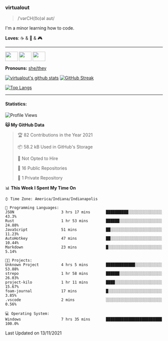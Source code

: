 ### virtualout
> /ˈvərCH(o͞o)əl aʊt/
> 
I'm a minor learning how to code.

**Loves**: ☕ & 🍫 & 🎮

-----
<p align="left">
<a href="https://twitter.com/ashexadecimal/" target="blank"><img align="center" src="https://cdn.jsdelivr.net/npm/simple-icons@3.0.1/icons/twitter.svg" alt="" height="30" width="40" /></a>
<a href="https://twitch.tv/sleepilylive" target="blank"><img align="center" src="https://cdn.jsdelivr.net/npm/simple-icons@3.0.1/icons/twitch.svg" alt="" height="30" width="40" /></a>
<a href="https://www.youtube.com/channel/UCVVgwKvv9UAbgsIWvYUSnkQ" target="blank"><img align="center" src="https://cdn.jsdelivr.net/npm/simple-icons@3.0.1/icons/youtube.svg" alt="" height="30" width="40" /></a>
</p>

**Pronouns:** [she/they](https://pronoun.is/she/:or/they)

[![virtualout's github stats](https://github-readme-stats.vercel.app/api?username=virtualout&theme=github_dark&show_icons=true)](https://github.com/anuraghazra/github-readme-stats)
[![GitHub Streak](http://github-readme-streak-stats.herokuapp.com?user=virtualout&theme=github-dark&date_format=M%20j%5B%2C%20Y%5D)](https://git.io/streak-stats)

[![Top Langs](https://github-readme-stats.vercel.app/api/top-langs/?username=virtualout&layout=compact&theme=github_dark)](https://github.com/anuraghazra/github-readme-stats)

-----

#### Statistics:

<!--START_SECTION:waka-->
![Profile Views](http://img.shields.io/badge/Profile%20Views-0-blue)

**🐱 My GitHub Data** 

> 🏆 82 Contributions in the Year 2021
 > 
> 📦 58.2 kB Used in GitHub's Storage 
 > 
> 🚫 Not Opted to Hire
 > 
> 📜 16 Public Repositories 
 > 
> 🔑 1 Private Repository 
 > 
📊 **This Week I Spent My Time On** 

```text
⌚︎ Time Zone: America/Indiana/Indianapolis

💬 Programming Languages: 
JSON                     3 hrs 17 mins       ██████████░░░░░░░░░░░░░░░   43.3% 
Rust                     1 hr 53 mins        ██████░░░░░░░░░░░░░░░░░░░   24.88% 
JavaScript               51 mins             ██░░░░░░░░░░░░░░░░░░░░░░░   11.23% 
AutoHotkey               47 mins             ██░░░░░░░░░░░░░░░░░░░░░░░   10.44% 
Markdown                 23 mins             █░░░░░░░░░░░░░░░░░░░░░░░░   5.14%

🐱‍💻 Projects: 
Unknown Project          4 hrs 5 mins        █████████████░░░░░░░░░░░░   53.88% 
strepo                   1 hr 58 mins        ██████░░░░░░░░░░░░░░░░░░░   26.03% 
project-kilo             1 hr 11 mins        ████░░░░░░░░░░░░░░░░░░░░░   15.67% 
foam-journal             17 mins             █░░░░░░░░░░░░░░░░░░░░░░░░   3.85% 
.vscode                  2 mins              ░░░░░░░░░░░░░░░░░░░░░░░░░   0.56%

💻 Operating System: 
Windows                  7 hrs 35 mins       █████████████████████████   100.0%

```


 Last Updated on 13/11/2021
<!--END_SECTION:waka-->
